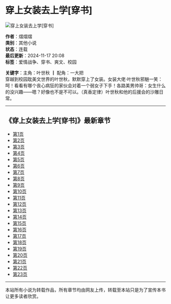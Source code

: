 # 穿上女装去上学\[穿书\]

![穿上女装去上学[穿书]](/modules/article/images/nocover.jpg)

**作者**：熠熠熠  
**类别**：其他小说  
**状态**：连载  
**最后更新**：2024-11-17 20:08  
**标签**：爱情战争、穿书、爽文、校园  

**关键字**：主角：叶世秋 ┃ 配角：一大把  
穿越到校园耽美文世界的叶世秋，默默穿上了女装。女装大佬·叶世秋邪魅一笑：呵！看看有哪个丧心病狂的家伙会对着一个弱女子下手！各路美男帅哥：女生什么的没兴趣——嗯？好像也不是不可以。（真香定律）叶世秋和他的后援会的沙雕日常。

---

## 《穿上女装去上学\[穿书\]》最新章节

- [第1页](136009798.html)
- [第2页](136009803.html)
- [第3页](136009807.html)
- [第4页](136009810.html)
- [第5页](136009815.html)
- [第6页](136009821.html)
- [第7页](136009826.html)
- [第8页](136009828.html)
- [第9页](136009832.html)
- [第10页](136009837.html)
- [第11页](136009843.html)
- [第12页](136009846.html)
- [第13页](136009850.html)
- [第14页](136009855.html)
- [第15页](136009861.html)
- [第16页](136009864.html)
- [第17页](219685138.html)
- [第18页](219685141.html)
- [第19页](219685143.html)
- [第20页](219685145.html)
- [第21页](219685146.html)
- [第22页](219685147.html)
- [第23页](219685149.html)

---

本站所有小说为转载作品，所有章节均由网友上传，转载至本站只是为了宣传本书让更多读者欣赏。
